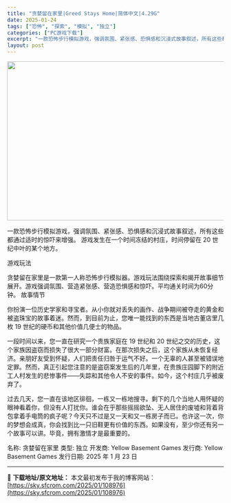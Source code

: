 ```yaml
---
title: "贪婪留在家里|Greed Stays Home|简体中文|4.29G"
date: 2025-01-24
tags: ["恐怖", "探索", "模拟", "独立"]
categories: ["PC游戏下载"]
excerpt: "一款恐怖步行模拟游戏，强调氛围、紧张感、恐惧感和沉浸式故事叙述，所有这些都通过适时的惊吓来增强。 游戏发生在一个时间冻结的村庄，时间停留在 20 世纪中叶的某个地方。 游戏玩法 贪婪留在家里是一款第一人称恐怖步行模拟器。游戏玩法围绕探索和揭开故事细节展开。游戏强调氛围、营造紧张感、营造恐惧感和惊吓。&hellip;"
layout: post
---
```


<img class="aligncenter size-full wp-image-108977" src="https://sky.sfcrom.com/wp-content/uploads/2025/01/2025012316212159.webp" alt="" width="660" height="370" />

一款恐怖步行模拟游戏，强调氛围、紧张感、恐惧感和沉浸式故事叙述，所有这些都通过适时的惊吓来增强。 游戏发生在一个时间冻结的村庄，时间停留在 20 世纪中叶的某个地方。

游戏玩法

贪婪留在家里是一款第一人称恐怖步行模拟器。游戏玩法围绕探索和揭开故事细节展开。游戏强调氛围、营造紧张感、营造恐惧感和惊吓。平均通关时间为60分钟。
故事情节

你扮演一位历史学家和寻宝者。从小你就对丢失的画作、战争期间被夺走的黄金和被盗珠宝的故事着迷。然而，到目前为止，您唯一能找到的东西是当地古董店里几枚 19 世纪的硬币和其他价值几便士的物品。

一段时间以来，您一直在研究一个贵族家庭在 19 世纪和 20 世纪之交的历史，这个家族因盗窃而损失了很大一部分财富。在那次损失之后，这个家族从未恢复经济。亲朋好友受到怀疑，人们把责任归咎于运气不好。一个无辜的人甚至被错误地定罪。然而，真正引起您注意的是盗窃案发生后的几年里，在贵族庄园脚下的附近工人村发生的悲惨事件——失踪和其他令人不安的事件。如今，这个村庄几乎被废弃了。

过去几天，您一直在该地区徘徊，一栋又一栋地搜寻。剩下的几个当地人用怀疑的眼神看着你，但没有人打扰你。谁会在乎那些摇摇欲坠、无人居住的废墟和背着背包拿着手电筒的疯子呢？今天只不过是又一天和又一栋房子而已。也许这一次，你的梦想会成真，你会找到比一只旧鞋更有价值的东西。如果没有，至少你还有另一个故事可以讲。毕竟，拥有激情才是最重要的。

名称: 贪婪留在家里
类型: 独立
开发商: Yellow Basement Games
发行商: Yellow Basement Games
发行日期: 2025 年 1 月 23 日

---
📖 **下载地址/原文地址：** 本文最初发布于我的博客网站：[https://sky.sfcrom.com/2025/01/108976](https://sky.sfcrom.com/2025/01/108976)
